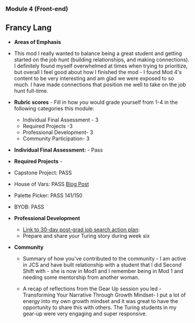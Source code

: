 ### Module 4 (Front-end)
## Francy Lang

* **Areas of Emphasis** 
* This mod I really wanted to balance being a great student and getting started on the job hunt (building relationships, and making connections). I definitely found myself overwhelmed at times when trying to prioritize, but overall I feel good about how I finished the mod - I found Mod 4's content to be very interesting and am glad we were exposed to so much. I have made connections that position me well to take on the job hunt full-time.

* **Rubric scores** - Fill in how _you_ would grade yourself from 1-4 in the following categories this module:
  * Individual Final Assessment - 3
  * Required Projects -3 
  * Professional Development- 3
  * Community Participation- 3
  
* **Individual Final Assessment:** - Pass

* **Required Projects** - 
* Capstone Project: PASS
* House of Vars: PASS [Blog Post](https://medium.com/@francy.lang/first-timer-1f77d51b9420) 
* Palette Picker: PASS 141/150
* BYOB: PASS
  
* **Professional Development**
  * [Link to 30-day post-grad job search action plan](https://gist.github.com/francylang/cb244bc65eab517df656ba61e3d66e87):
  * Prepare and share your Turing story during week six

* **Community**
  * Summary of how you've contributed to the community - I am active in JCS and have built relationship with a student that I did Second Shift with - she is now in Mod1 and I remember being in Mod 1 and needing some mentorship from another woman.
  
  * A recap of reflections from the Gear Up session you led - Transforming Your Narrative Through Growth Mindset- I put a lot of energy into my own growth mindset and it was great to have the opportunity to share this with others. The Turing students in my gear-up were very engaging and super responsive. 
